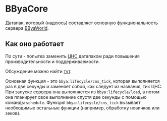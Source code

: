 # BByaCore

Датапак, который (надеюсь) составляет основную функциональность сервера [BByaWorld](https://bbyaworld.com).

## Как оно работает

По сути - попытка заменить [ЦНС](https://forum.bbyaworld.com/index.php?/topic/169-%D1%86%D0%BD%D1%81-%D1%81%D0%B5%D1%80%D0%B2%D0%B5%D1%80%D0%B0-%D0%B8%D0%BB%D0%B8-%D0%BA%D0%BE%D0%B4%D0%B8%D0%BC-%D1%81%D0%B5%D1%80%D0%B2%D0%B5%D1%80-%D0%BA%D0%BE%D0%BC%D0%B0%D0%BD%D0%B4%D0%BD%D1%8B%D0%BC%D0%B8-%D0%B1%D0%BB%D0%BE%D0%BA%D0%B0%D0%BC%D0%B8/) датапаком ради повышения производительности и поддерживаемости.

Обсуждение можно найти [тут](https://forum.bbyaworld.com/index.php?/topic/2491-%D0%BF%D0%B5%D1%80%D0%B5%D0%BD%D0%BE%D1%81-%D1%86%D0%BD%D1%81-%D0%B2-%D0%B4%D0%B0%D1%82%D0%B0%D0%BF%D0%B0%D0%BA/).

Основная функция - это `bbya:lifecycle/cns_tick`, которая выполняется раз в две секунды и заменяет собой, как следует из названия, тик ЦНС. При запуске сервера она выполняется из `bbya:lifecycle/load`, а потом она планирует свое выполнение спустя две секунды с помощью команды `schedule`. Функция `bbya:lifecycle/cns_tick` вызывает необходимые остальные функции (например, обработку новичков или зеков).
